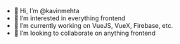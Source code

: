 - 👋 Hi, I’m @kavinmehta
- 👀 I’m interested in everything frontend
- 🌱 I’m currently working on VueJS, VueX, Firebase, etc.
- 💞️ I’m looking to collaborate on anything frontend

<!---
kavinmehta/kavinmehta is a ✨ special ✨ repository because its `README.md` (this file) appears on your GitHub profile.
You can click the Preview link to take a look at your changes.
--->
